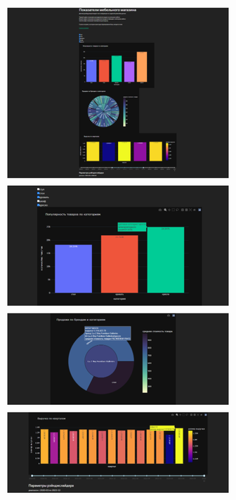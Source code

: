 ![](https://github.com/Goosolio/Portfolio/blob/main/Project%207/dash1.png)


![](https://github.com/Goosolio/Portfolio/blob/main/Project%207/dash2.png)


![](https://github.com/Goosolio/Portfolio/blob/main/Project%207/dash3.png)


![](https://github.com/Goosolio/Portfolio/blob/main/Project%207/dash4.png)
